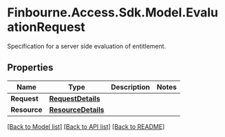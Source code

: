 # Finbourne.Access.Sdk.Model.EvaluationRequest
Specification for a server side evaluation of entitlement.

## Properties

Name | Type | Description | Notes
------------ | ------------- | ------------- | -------------
**Request** | [**RequestDetails**](RequestDetails.md) |  | 
**Resource** | [**ResourceDetails**](ResourceDetails.md) |  | 

[[Back to Model list]](../README.md#documentation-for-models) [[Back to API list]](../README.md#documentation-for-api-endpoints) [[Back to README]](../README.md)

